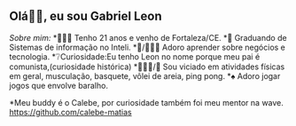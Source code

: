 <h2>Olá👋🏻, eu sou Gabriel Leon</h2>

*Sobre mim:*
*👨🏻‍🦱 Tenho 21 anos e venho de Fortaleza/CE.
*📖 Graduando de Sistemas de informação no Inteli.
*💸/👨🏻‍💻 Adoro aprender sobre negócios e tecnologia.
*❔Curiosidade:Eu tenho Leon no nome porque meu pai é comunista,(curiosidade histórica)
*🏋🏻‍♂️/🏀 Sou viciado em atividades físicas em geral, musculação, basquete, vôlei de areia, ping pong.
*♠️ Adoro jogar jogos que envolve baralho.

*Meu buddy é o Calebe, por curiosidade também foi meu mentor na wave.
https://github.com/calebe-matias
